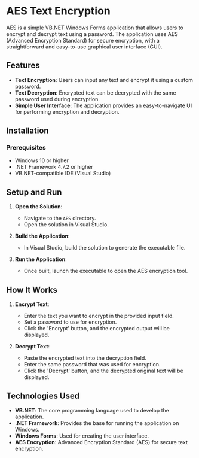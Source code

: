# AES Text Encryption

AES is a simple VB.NET Windows Forms application that allows users to encrypt and decrypt text using a password. The application uses AES (Advanced Encryption Standard) for secure encryption, with a straightforward and easy-to-use graphical user interface (GUI).

## Features

- **Text Encryption**: Users can input any text and encrypt it using a custom password.
- **Text Decryption**: Encrypted text can be decrypted with the same password used during encryption.
- **Simple User Interface**: The application provides an easy-to-navigate UI for performing encryption and decryption.

## Installation

### Prerequisites

- Windows 10 or higher
- .NET Framework 4.7.2 or higher
- VB.NET-compatible IDE (Visual Studio)

## Setup and Run

1. **Open the Solution**:
   - Navigate to the `AES` directory.
   - Open the solution in Visual Studio.

2. **Build the Application**:
   - In Visual Studio, build the solution to generate the executable file.

3. **Run the Application**:
   - Once built, launch the executable to open the AES encryption tool.

## How It Works

1. **Encrypt Text**:
   - Enter the text you want to encrypt in the provided input field.
   - Set a password to use for encryption.
   - Click the 'Encrypt' button, and the encrypted output will be displayed.

2. **Decrypt Text**:
   - Paste the encrypted text into the decryption field.
   - Enter the same password that was used for encryption.
   - Click the 'Decrypt' button, and the decrypted original text will be displayed.

## Technologies Used

- **VB.NET**: The core programming language used to develop the application.
- **.NET Framework**: Provides the base for running the application on Windows.
- **Windows Forms**: Used for creating the user interface.
- **AES Encryption**: Advanced Encryption Standard (AES) for secure text encryption.


